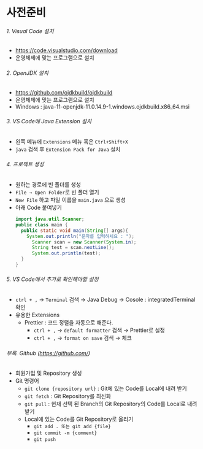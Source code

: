 # 사전준비

###### 1. Visual Code 설치

- https://code.visualstudio.com/download
- 운영체제에 맞는 프로그램으로 설치

###### 2. OpenJDK 설치

- https://github.com/ojdkbuild/ojdkbuild
- 운영체제에 맞는 프로그램으로 설치
- Windows : java-11-openjdk-11.0.14.9-1.windows.ojdkbuild.x86_64.msi

###### 3. VS Code에 Java Extension 설치

- 왼쪽 메뉴에 `Extensions` 메뉴 혹은 `Ctrl+Shift+X`
- `java` 검색 후 `Extension Pack for Java` 설치

###### 4. 프로젝트 생성

- 원하는 경로에 빈 폴더를 생성
- `File → Open Folder`로 빈 폴더 열기
- `New File` 하고 파일 이름을 `main.java` 으로 생성
- 아래 Code 붙여넣기
  ```java
  import java.util.Scanner;
  public class main {
    public static void main(String[] args){
      System.out.println("문자를 입력하세요 : ");
  		Scanner scan = new Scanner(System.in);
  		String test = scan.nextLine();
  		System.out.println(test);
  	}
  }
  ```

###### 5. VS Code에서 추가로 확인해야할 설정

- `ctrl + ,` → `Terminal` 검색 → Java Debug → Cosole : integratedTerminal 확인
- 유용한 Extensions
  - Prettier : 코드 정렬을 자동으로 해준다.
    - `ctrl + ,` → `default formatter` 검색 → Prettier로 설정
    - `ctrl + ,` → `format on save` 검색 → 체크

###### 부록. Github (https://github.com/)

- 회원가입 및 Repository 생성
- Git 명령어
  - `git clone {repository url}` : Git에 있는 Code를 Local에 내려 받기
  - `git fetch` : Git Repository를 최신화
  - `git pull` : 현재 선택 된 Branch의 Git Repository의 Code를 Local로 내려 받기
  - Local에 있는 Code를 Git Repository로 올리기
    - `git add . 또는 git add {file}`
    - `git commit -m {comment}`
    - `git push`
